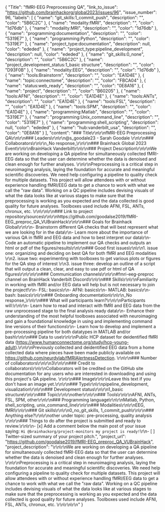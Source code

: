 {
  "Title": "fMRI-EEG Preprocessing QA",
  "link_to_issue": "https://github.com/brainhackorg/global2023/issues/96",
  "issue_number": 96,
  "labels": [
    {
      "name": "git_skills:1_commit_push",
      "description": "",
      "color": "5B6C2C"
    },
    {
      "name": "modality:fMRI",
      "description": "",
      "color": "1d76db"
    },
    {
      "name": "modality:MRI",
      "description": "",
      "color": "1d76db"
    },
    {
      "name": "programming:documentation",
      "description": "",
      "color": "5319E7"
    },
    {
      "name": "programming:Python",
      "description": "",
      "color": "5319E7"
    },
    {
      "name": "project_type:documentation",
      "description": null,
      "color": "ededed"
    },
    {
      "name": "project_type:pipeline_development",
      "description": null,
      "color": "ededed"
    },
    {
      "name": "git_skills:0_none",
      "description": "",
      "color": "5B6C2C"
    },
    {
      "name": "project_development_status:1_basic structure",
      "description": "",
      "color": "D93F0B"
    },
    {
      "name": "modality:EEG",
      "description": "",
      "color": "1d76db"
    },
    {
      "name": "tools:Brainstorm",
      "description": "",
      "color": "EA1D4E"
    },
    {
      "name": "topic:connectome",
      "description": "",
      "color": "FBCA04"
    },
    {
      "name": "status:web_ready",
      "description": "",
      "color": "0E8A16"
    },
    {
      "name": "project",
      "description": "",
      "color": "B60205"
    },
    {
      "name": "tools:AFNI",
      "description": "",
      "color": "EA1D4E"
    },
    {
      "name": "tools:ANTs",
      "description": "",
      "color": "EA1D4E"
    },
    {
      "name": "tools:FSL",
      "description": "",
      "color": "EA1D4E"
    },
    {
      "name": "tools:SPM",
      "description": "",
      "color": "EA1D4E"
    },
    {
      "name": "programming:Matlab",
      "description": "",
      "color": "5319E7"
    },
    {
      "name": "programming:Unix_command_line",
      "description": "",
      "color": "5319E7"
    },
    {
      "name": "programming:shell_scripting",
      "description": null,
      "color": "ededed"
    },
    {
      "name": "hub:vanderbilt_usa",
      "description": "",
      "color": "0E8A16"
    }
  ],
  "content": "### Title\r\n\r\nfMRI-EEG Preprocessing QA\r\n\r\n### Leaders\r\n\r\n@s_goodale23 - Sarah Goodale \r\n\r\n### Collaborators\r\n\r\n_No response_\r\n\r\n### Brainhack Global 2023 Event\r\n\r\nBrainHack Vanderbilt\r\n\r\n### Project Description\r\n\r\nWe are working on developing a QA pipeline for simultaneously collected fMRI-EEG data so that the user can determine whether the data is denoised and clean enough for further analyses. \r\n\r\nPreprocessing is a critical step in neuroimaging analysis, laying the foundation for accurate and meaningful scientific discoveries. We need help configuring a pipeline to quality check for multiple datasets. This project will allow attendees with or without experience handling fMRI/EEG data to get a chance to work with what we call the \"raw data\". Working on a QC pipeline includes devising visuals of what the data looks like at various stages to make sure that the preprocessing is working as you expected and the data collected is good quality for future analyses. Toolboxes used include AFNI, FSL, ANTs, chronux, etc. \r\n\r\n\r\n### Link to project repository/sources\r\n\r\nhttps://github.com/goodalse2019/fMRI-EEG_preproc_QA_VUBrainHack\r\n\r\n### Goals for Brainhack Global\r\n\r\n- Brainstorm different QA checks that will best represent what we are looking for in the data\r\n- Learn more about the importance of various QA in fMRI and EEG data and how to best interpret our data\r\n- Code an automatic pipeline to implement our QA checks and outputs an html or pdf of the figures/results\r\n\r\n### Good first issues\r\n\r\n1. issue one: organizing and deciding on best QA for both fMRI and EEG modalities \r\n2. issue two: experimenting with toolboxes to get various plots or figures for the QA step of interest \r\n3. issue three: develop an outline of a script that will output a clean, clear, and easy to use pdf or html of QA figures\r\n\r\n\r\n### Communication channels\r\n\r\n#fmri-eeg-preproc channel on BrainHack Vanderbilt Discord\r\n\r\n### Skills\r\n\r\nFamiliarity in working with fMRI and/or EEG data will help but is not necessary to join the project!\r\n- FSL: basics\r\n- AFNI: basics\r\n- MATLAB: basics\r\n- bash: basics\r\n\r\n### Onboarding documentation\r\n\r\n_No response_\r\n\r\n### What will participants learn?\r\n\r\nParticipants will:\r\n\r\n- Learn how to read and interact with fMRI and EEG data from the raw unprocessed stage to the final analysis ready data\r\n- Enhance their understanding of the most helpful toolboxes associated with neuroimaging and gain a foundational knowledge in using and implementing command line versions of their functions\r\n- Learn how to develop and implement a pre-processing pipeline for both datatypes in MATLAB and/or bash\r\n\r\n### Data to use\r\n\r\nPublic HCP dataset for deidentified fMRI data (https://www.humanconnectome.org/study/hcp-young-adult).\r\n\r\nPreviously collected and deidentified EEG data from a home collected data where pieces have been made publicly available on https://github.com/neurdylab/fMRIAlertnessDetection. \r\n\r\n### Number of collaborators\r\n\r\n3\r\n\r\n### Credit to collaborators\r\n\r\nCollaborators will be credited on the GitHub site documentation for any users who are interested in downloading and using this project's QA pipeline. \r\n\r\n### Image\r\n\r\nLeave this text if you don't have an image yet.\r\n\r\n### Type\r\n\r\npipeline_development, visualization\r\n\r\n### Development status\r\n\r\n1_basic structure\r\n\r\n### Topic\r\n\r\nother\r\n\r\n### Tools\r\n\r\nAFNI, ANTs, FSL, SPM, other\r\n\r\n### Programming language\r\n\r\nMatlab, Python, shell_scripting, unix_command_line\r\n\r\n### Modalities\r\n\r\nEEG, fMRI\r\n\r\n### Git skills\r\n\r\n0_no_git_skills, 1_commit_push\r\n\r\n### Anything else?\r\n\r\nother under topic: pre-processing, quality analysis \r\n\r\n### Things to do after the project is submitted and ready to review.\r\n\r\n- [x] Add a comment below the main post of your issue saying: `Hi @brainhackorg/project-monitors my project is ready!`\r\n- [ ] Twitter-sized summary of your project pitch.",
  "project_url": "https://github.com/goodalse2019/fMRI-EEG_preproc_QA_VUBrainHack",
  "project_description": "\r\n\r\nWe are working on developing a QA pipeline for simultaneously collected fMRI-EEG data so that the user can determine whether the data is denoised and clean enough for further analyses. \r\n\r\nPreprocessing is a critical step in neuroimaging analysis, laying the foundation for accurate and meaningful scientific discoveries. We need help configuring a pipeline to quality check for multiple datasets. This project will allow attendees with or without experience handling fMRI/EEG data to get a chance to work with what we call the \"raw data\". Working on a QC pipeline includes devising visuals of what the data looks like at various stages to make sure that the preprocessing is working as you expected and the data collected is good quality for future analyses. Toolboxes used include AFNI, FSL, ANTs, chronux, etc. \r\n\r\n\r\n"
}
